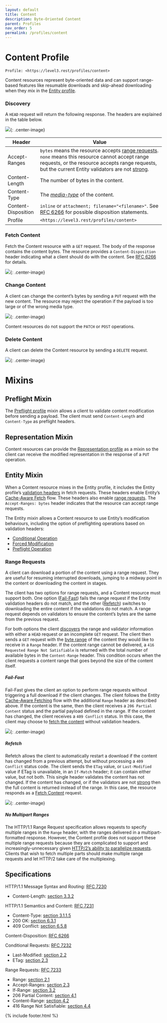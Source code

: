 ```yaml
---
layout: default
title: Content
description: Byte-Oriented Content
parent: Profiles
nav_order: 5
permalink: /profiles/content
---
```

# Content Profile

```
Profile: <https://level3.rest/profiles/content>
```

Content resources represent byte-oriented data and can support range-based features like resumable downloads and skip-ahead downloading when they mix in the [Entity profile](entity.md).

### Discovery

A `HEAD` request will return the following response. The headers are explained in the table below.

![](content/discovery.svg){: .center-image}

| Header              | Value                                                        |
| ------------------- | ------------------------------------------------------------ |
| Accept-Ranges       | `bytes` means the resource accepts [range requests](#range-requests). `none` means this resource cannot accept range requests, or the resource accepts range requests, but the current Entity validators are not [strong](https://tools.ietf.org/html/rfc7232#section-2.1). |
| Content-Length      | The number of bytes in the content.                          |
| Content-Type        | The [*media-type*](https://tools.ietf.org/html/rfc7231#section-3.1.1.5) of the content. |
| Content-Disposition | `inline` or `attachment; filename="<filename>"`. See [RFC 6266](https://tools.ietf.org/html/rfc6266) for possible disposition statements. |
| Profile             | `<https://level3.rest/profiles/content>`                      |

### Fetch Content

Fetch the Content resource with a `GET` request. The body of the response contains the content bytes. The resource provides a `Content-Disposition` header indicating what a client should do with the content. See [RFC 6266](https://tools.ietf.org/html/rfc6266) for details.

![](content/fetch.svg){: .center-image}

### Change Content

A client can change the content’s bytes by sending a `PUT` request with the new content. The resource may reject the operation if the payload is too large or of the wrong media type.

![](content/modify.svg){: .center-image}

Content resources do not support the `PATCH` or `POST` operations.

### Delete Content

A client can delete the Content resource by sending a `DELETE` request.

![](content/delete.svg){: .center-image}

# Mixins

## Preflight Mixin

The [Preflight profile](preflight.md) mixin allows a client to validate content modification before sending a payload. The client must send `Content-Length` and `Content-Type` as preflight headers.

## Representation Mixin

Content resources can provide the [Representation profile](representation.md) as a mixin so the client can receive the modified representation in the response of a `PUT` operation.

## Entity Mixin

When a Content resource mixes in the Entity profile, it includes the Entity profile’s [validation headers](entity.md#discovery) in fetch requests. These headers enable Entity’s [Cache-Aware Fetch](entity.md#cache-aware-fetch) flow. These headers also enable [range requests](#range-requests). The `Accept-Ranges: bytes` header indicates that the resource can accept range requests.

The Entity mixin allows a Content resource to use Entity’s modification behaviours, including the option of preflighting operations based on validation headers:

- [Conditional Operation](entity.md#conditional-operation)
- [Forced Modification](entity.md#forced-modification)
- [Preflight Operation](entity.md#preflight-mixin)

### Range Requests

A client can download a portion of the content using a range request. They are useful for resuming interrupted downloads, jumping to a midway point in the content or downloading the content in stages.

The client has two options for range requests, and a Content resource must support both. One option ([Fail-Fast](#fail-fast)) fails the range request if the Entity validation headers do not match, and the other ([Refetch](#refetch)) switches to downloading the entire content if the validations do not match. A range request depends on validators to ensure the content’s bytes are the same from the previous request.

For both options the client [discovers](#discovery) the range and validator information with either a `HEAD` request or an incomplete `GET` request. The client then sends a `GET` request with the [byte range](https://tools.ietf.org/html/rfc7233#section-2.1) of the content they would like to receive in a `Range` header. If the content range cannot be delivered, a `416 Requested Range Not Satisfiable` is returned with the total number of available bytes in the `Content-Range` header. This condition occurs when the client requests a content range that goes beyond the size of the content itself.

##### Fail-Fast

Fail-Fast gives the client an option to perform range requests without triggering a full download if the client changes. The client follows the Entity  [Cache-Aware Fetching](entity.md#cache-aware-fetch) flow with the additional `Range` header as described above. If the content is the same, then the client receives a `206 Partial Content` status and the partial payload defined in the range. If the content has changed, the client receives a `409 Conflict` status. In this case, the client may choose to [fetch the content](#fetch-content) without validation headers.

![](content/fail-fast.svg){: .center-image}

##### Refetch

Refetch allows the client to automatically restart a download if the content has changed from a previous attempt, but without processing a `409 Conflict` status code. The client sends the `ETag` value, or `Last-Modified` value if ETag is unavailable, in an `If-Match` header; it can contain either value, but not both. This single header validates the content has not changed. If the content has changed, or if the validators are not [strong](https://tools.ietf.org/html/rfc7232#section-2.1) then the full content is returned instead of the range. In this case, the resource responds as a [Fetch Content](#fetch-content) request.

![](content/refetch.svg){: .center-image}

##### No Multipart Ranges

The HTTP/1.1 Range Request specification allows requests to specify multiple ranges in the `Range` header, with the ranges delivered in a multipart-formatted response. However, the Content profile does not support these multiple range requests because they are complicated to support and increasingly-unnecessary given [HTTP/2’s ability to parallelize requests](https://hpbn.co/http2/#request-and-response-multiplexing). Clients that wish to fetch multiple parts should make multiple range requests and let HTTP/2 take care of the multiplexing.

## Specifications

HTTP/1.1 Message Syntax and Routing: [RFC 7230](https://tools.ietf.org/html/rfc7230)

- Content-Length: [section 3.3.2](https://tools.ietf.org/html/rfc7230#section-3.3.2)

HTTP/1.1 Semantics and Content: [RFC 7231](https://tools.ietf.org/html/rfc7231)

- Content-Type: [section 3.1.1.5](https://tools.ietf.org/html/rfc7231#section-3.1.1.5)
- 200 OK: [section 6.3.1](https://tools.ietf.org/html/rfc7231#section-6.3.1)
- 409 Conflict: [section 6.5.8](https://tools.ietf.org/html/rfc7231#section-6.5.8)

Content-Disposition: [RFC 6266](https://tools.ietf.org/html/rfc6266)

Conditional Requests: [RFC 7232](https://tools.ietf.org/html/rfc7232)

- Last-Modified: [section 2.2](https://tools.ietf.org/html/rfc7232#section-2.2)
- ETag: [section 2.3](https://tools.ietf.org/html/rfc7232#section-2.3)

Range Requests: [RFC 7233](https://tools.ietf.org/html/rfc7233)

- Range: [section 2.1](https://tools.ietf.org/html/rfc7233#section-2.1)
- Accept-Ranges: [section 2.3](https://tools.ietf.org/html/rfc7233#section-2.3)
- If-Range: [section 3.2](https://tools.ietf.org/html/rfc7233#section-3.2)
- 206 Partial Content: [section 4.1](https://tools.ietf.org/html/rfc7233#section-4.1)
- Content-Range: [section 4.2](https://tools.ietf.org/html/rfc7233#section-4.2)
- 416 Range Not Satisfiable: [section 4.4](https://tools.ietf.org/html/rfc7233#section-4.4)

{% include footer.html %}
